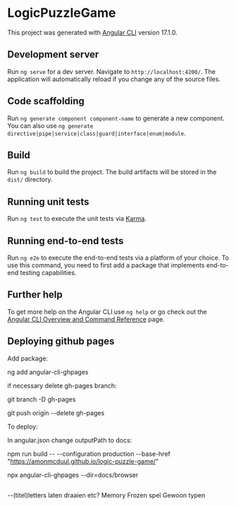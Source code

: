 # LogicPuzzleGame

This project was generated with [Angular CLI](https://github.com/angular/angular-cli) version 17.1.0.

## Development server

Run `ng serve` for a dev server. Navigate to `http://localhost:4200/`. The application will automatically reload if you change any of the source files.

## Code scaffolding

Run `ng generate component component-name` to generate a new component. You can also use `ng generate directive|pipe|service|class|guard|interface|enum|module`.

## Build

Run `ng build` to build the project. The build artifacts will be stored in the `dist/` directory.

## Running unit tests

Run `ng test` to execute the unit tests via [Karma](https://karma-runner.github.io).

## Running end-to-end tests

Run `ng e2e` to execute the end-to-end tests via a platform of your choice. To use this command, you need to first add a package that implements end-to-end testing capabilities.

## Further help

To get more help on the Angular CLI use `ng help` or go check out the [Angular CLI Overview and Command Reference](https://angular.io/cli) page.

## Deploying github pages

Add package:

ng add angular-cli-ghpages

if necessary delete gh-pages branch:

git branch -D gh-pages

git push origin --delete gh-pages

To deploy:

In angular.json change outputPath to docs:

npm run build -- --configuration production --base-href "https://amonmcduul.github.io/logic-puzzle-game/"

npx angular-cli-ghpages --dir=docs/browser

##

--(titel)letters laten draaien etc?
Memory
Frozen spel
Gewoon typen
